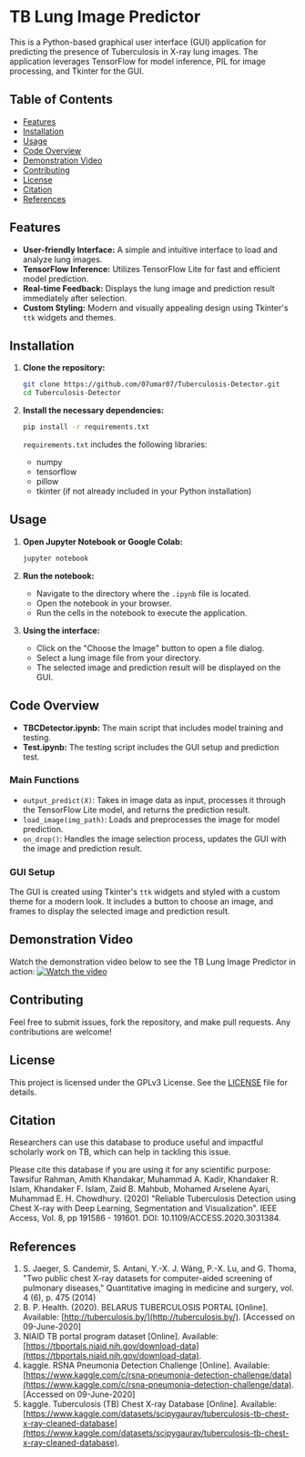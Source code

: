 # TB Lung Image Predictor

This is a Python-based graphical user interface (GUI) application for predicting the presence of Tuberculosis in X-ray lung images. The application leverages TensorFlow for model inference, PIL for image processing, and Tkinter for the GUI.

## Table of Contents

- [Features](#features)
- [Installation](#installation)
- [Usage](#usage)
- [Code Overview](#code-overview)
- [Demonstration Video](#Demonstration-Video)
- [Contributing](#contributing)
- [License](#license)
- [Citation](#citation)
- [References](#references)

## Features

- **User-friendly Interface:** A simple and intuitive interface to load and analyze lung images.
- **TensorFlow Inference:** Utilizes TensorFlow Lite for fast and efficient model prediction.
- **Real-time Feedback:** Displays the lung image and prediction result immediately after selection.
- **Custom Styling:** Modern and visually appealing design using Tkinter's `ttk` widgets and themes.

## Installation

1. **Clone the repository:**

    ```bash
    git clone https://github.com/07umar07/Tuberculosis-Detector.git
    cd Tuberculosis-Detector
    ```

2. **Install the necessary dependencies:**

    ```bash
    pip install -r requirements.txt
    ```

    `requirements.txt` includes the following libraries:
    - numpy
    - tensorflow
    - pillow
    - tkinter (if not already included in your Python installation)

## Usage

1. **Open Jupyter Notebook or Google Colab:**

    ```bash
    jupyter notebook
    ```

2. **Run the notebook:**
    - Navigate to the directory where the `.ipynb` file is located.
    - Open the notebook in your browser.
    - Run the cells in the notebook to execute the application.

3. **Using the interface:**
    - Click on the "Choose the Image" button to open a file dialog.
    - Select a lung image file from your directory.
    - The selected image and prediction result will be displayed on the GUI.

## Code Overview

- **TBCDetector.ipynb:** The main script that includes model training and testing.
- **Test.ipynb:** The testing script includes the GUI setup and prediction test.

### Main Functions

- `output_predict(X)`: Takes in image data as input, processes it through the TensorFlow Lite model, and returns the prediction result.
- `load_image(img_path)`: Loads and preprocesses the image for model prediction.
- `on_drop()`: Handles the image selection process, updates the GUI with the image and prediction result.

### GUI Setup

The GUI is created using Tkinter's `ttk` widgets and styled with a custom theme for a modern look. It includes a button to choose an image, and frames to display the selected image and prediction result.

## Demonstration Video

Watch the demonstration video below to see the TB Lung Image Predictor in action:
[![Watch the video](https://img.youtube.com/vi/DHjsDJVyON4/0.jpg)](https://www.youtube.com/watch?v=DHjsDJVyON4)


## Contributing

Feel free to submit issues, fork the repository, and make pull requests. Any contributions are welcome!

## License

This project is licensed under the GPLv3 License. See the [LICENSE](LICENSE) file for details.

## Citation

Researchers can use this database to produce useful and impactful scholarly work on TB, which can help in tackling this issue.

Please cite this database if you are using it for any scientific purpose:
Tawsifur Rahman, Amith Khandakar, Muhammad A. Kadir, Khandaker R. Islam, Khandaker F. Islam, Zaid B. Mahbub, Mohamed Arselene Ayari, Muhammad E. H. Chowdhury. (2020) "Reliable Tuberculosis Detection using Chest X-ray with Deep Learning, Segmentation and Visualization". IEEE Access, Vol. 8, pp 191586 - 191601. DOI: 10.1109/ACCESS.2020.3031384.

## References

1. S. Jaeger, S. Candemir, S. Antani, Y.-X. J. Wáng, P.-X. Lu, and G. Thoma, "Two public chest X-ray datasets for computer-aided screening of pulmonary diseases," Quantitative imaging in medicine and surgery, vol. 4 (6), p. 475 (2014)
2. B. P. Health. (2020). BELARUS TUBERCULOSIS PORTAL [Online]. Available: [http://tuberculosis.by/](http://tuberculosis.by/). [Accessed on 09-June-2020]
3. NIAID TB portal program dataset [Online]. Available: [https://tbportals.niaid.nih.gov/download-data](https://tbportals.niaid.nih.gov/download-data).
4. kaggle. RSNA Pneumonia Detection Challenge [Online]. Available: [https://www.kaggle.com/c/rsna-pneumonia-detection-challenge/data](https://www.kaggle.com/c/rsna-pneumonia-detection-challenge/data). [Accessed on 09-June-2020]
5. kaggle. Tuberculosis (TB) Chest X-ray Database [Online]. Available: [https://www.kaggle.com/datasets/scipygaurav/tuberculosis-tb-chest-x-ray-cleaned-database](https://www.kaggle.com/datasets/scipygaurav/tuberculosis-tb-chest-x-ray-cleaned-database).
